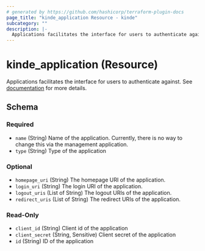```yaml
---
# generated by https://github.com/hashicorp/terraform-plugin-docs
page_title: "kinde_application Resource - kinde"
subcategory: ""
description: |-
  Applications facilitates the interface for users to authenticate against. See documentation https://docs.kinde.com/build/applications/about-applications/ for more details.
---
```


# kinde_application (Resource)

Applications facilitates the interface for users to authenticate against. See [documentation](https://docs.kinde.com/build/applications/about-applications/) for more details.



<!-- schema generated by tfplugindocs -->
## Schema

### Required

- `name` (String) Name of the application. Currently, there is no way to change this via the management application.
- `type` (String) Type of the application

### Optional

- `homepage_uri` (String) The homepage URI of the application.
- `login_uri` (String) The login URI of the application.
- `logout_uris` (List of String) The logout URIs of the application.
- `redirect_uris` (List of String) The redirect URIs of the application.

### Read-Only

- `client_id` (String) Client id of the application
- `client_secret` (String, Sensitive) Client secret of the application
- `id` (String) ID of the application
